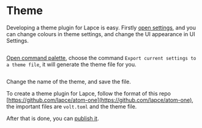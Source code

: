 # Theme

Developing a theme plugin for Lapce is easy. Firstly [open settings](../get-started/settings.md), and you can change colours in theme settings, and change the UI appearance in UI Settings.

<figure><img src="../.gitbook/assets/theme_settings.png" alt=""><figcaption></figcaption></figure>

[Open command palette](../get-started/command-palette.md), choose the command `Export current settings to a theme file`, it will generate the theme file for you.

<figure><img src="../.gitbook/assets/theme_export_file.png" alt=""><figcaption></figcaption></figure>

Change the name of the theme, and save the file.

To create a theme plugin for Lapce, follow the format of this repo [https://github.com/lapce/atom-one](https://github.com/lapce/atom-one), the important files are `volt.toml` and the theme file.

After that is done, you can [publish it](plugin-development.md#publish-plugin).
